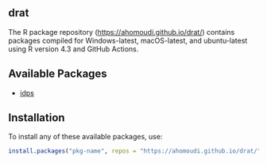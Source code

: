 ## drat

The R package repository (https://ahomoudi.github.io/drat/) contains packages compiled for Windows-latest, macOS-latest, and ubuntu-latest using R version 4.3 and GitHub Actions.

## Available Packages

* [idps](https://ahomoudi.github.io/idps/)


## Installation 
To install any of these available packages, use:

```r
install.packages("pkg-name", repos = "https://ahomoudi.github.io/drat/")
```